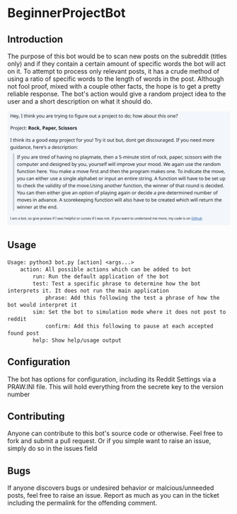 BeginnerProjectBot
==================

## Introduction
The purpose of this bot would be to scan new posts on the subreddit (titles only) and if they contain a certain amount of specific words the bot will act on it. To attempt to process only relevant posts, it has a crude method of using a ratio of specific words to the length of words in the post. Although not fool proof, mixed with a couple other facts, the hope is to get a pretty reliable response. The bot's action would give a random project idea to the user and a short description on what it should do.

![Screenshot of a Message suggesting a random project](assets/BeginnerProjectBot_Screenshot.png)

## Usage
```
Usage: python3 bot.py [action] <args...>
    action: All possible actions which can be added to bot
        run: Run the default application of the bot
        test: Test a specific phrase to determine how the bot interprets it. It does not run the main application
            phrase: Add this following the test a phrase of how the bot would interpret it
        sim: Set the bot to simulation mode where it does not post to reddit
            confirm: Add this following to pause at each accepted found post
        help: Show help/usage output
```

## Configuration
The bot has options for configuration, including its Reddit Settings via a PRAW.INI file. This will hold everything from the secrete key to the version number

## Contributing
Anyone can contribute to this bot's source code or otherwise. Feel free to fork and submit a pull request. Or if you simple want to raise an issue, simply do so in the issues field

## Bugs
If anyone discovers bugs or undesired behavior or malcious/unneeded posts, feel free to raise an issue. Report as much as you can in the ticket including the permalink for the offending comment.